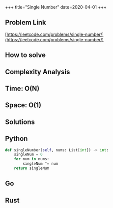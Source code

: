 +++
title="Single Number"
date=2020-04-01
+++

## Problem Link

[https://leetcode.com/problems/single-number/](https://leetcode.com/problems/single-number/)

## How to solve

## Complexity Analysis

## Time: O(N)

## Space: O(1)

## Solutions

## Python

``` python
def singleNumber(self, nums: List[int]) -> int:
    singleNum = 0
    for num in nums:
        singleNum ^= num
    return singleNum
```

## Go

## Rust
